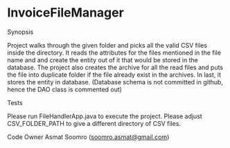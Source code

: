 # InvoiceFileManager

Synopsis

Project walks through the given folder and picks all the valid CSV files inside the directory. It reads the attributes for the files mentioned in the file name and
and create the entity out of it that would be stored in the database. The project also creates the archive for all the read files and puts the file into duplicate folder
if the file already exist in the archives. In last, it stores the entity in database. (Database schema is not committed in github, hence the DAO class is commented out)

Tests

Please run FileHandlerApp.java to execute the project. Please adjust CSV_FOLDER_PATH to give a different directory of CSV files.

Code Owner
Asmat Soomro (soomro.asmat@gmail.com)